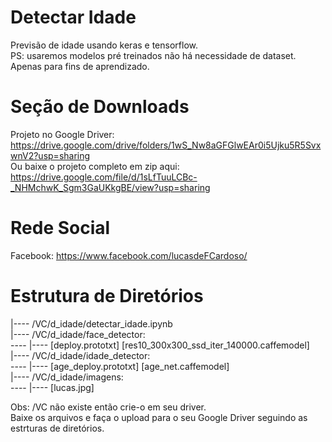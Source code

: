 # Detectar Idade
Previsão de idade usando keras e tensorflow.
<br>PS: usaremos modelos pré treinados não há necessidade de dataset.
<br>Apenas para fins de aprendizado.

# Seção de Downloads
Projeto no Google Driver: https://drive.google.com/drive/folders/1wS_Nw8aGFGlwEAr0i5Ujku5R5SvxwnV2?usp=sharing
<br>
Ou baixe o projeto completo em zip aqui:<br>
https://drive.google.com/file/d/1sLfTuuLCBc-_NHMchwK_Sgm3GaUKkgBE/view?usp=sharing
<br>
# Rede Social
Facebook: https://www.facebook.com/lucasdeFCardoso/

# Estrutura de Diretórios
|---- /VC/d_idade/detectar_idade.ipynb
<br>
|---- /VC/d_idade/face_detector:
<br>---- |---- [deploy.prototxt]  [res10_300x300_ssd_iter_140000.caffemodel]
<br>
|---- /VC/d_idade/idade_detector:
<br>---- |---- [age_deploy.prototxt]  [age_net.caffemodel]
<br>
|---- /VC/d_idade/imagens:
<br>---- |---- [lucas.jpg]

Obs: /VC  não existe então crie-o em seu driver.
<br>Baixe os arquivos e faça o upload para o seu Google Driver seguindo as estrturas de diretórios.

